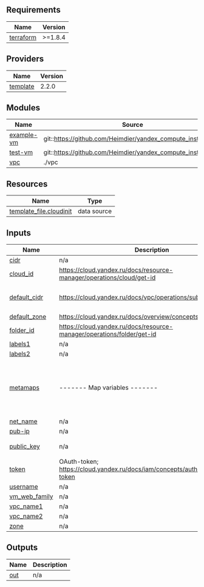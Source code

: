 ## Requirements

| Name | Version |
|------|---------|
| <a name="requirement_terraform"></a> [terraform](#requirement\_terraform) | >=1.8.4 |

## Providers

| Name | Version |
|------|---------|
| <a name="provider_template"></a> [template](#provider\_template) | 2.2.0 |

## Modules

| Name | Source | Version |
|------|--------|---------|
| <a name="module_example-vm"></a> [example-vm](#module\_example-vm) | git::https://github.com/Heimdier/yandex_compute_instance.git | main |
| <a name="module_test-vm"></a> [test-vm](#module\_test-vm) | git::https://github.com/Heimdier/yandex_compute_instance.git | main |
| <a name="module_vpc"></a> [vpc](#module\_vpc) | ./vpc | n/a |

## Resources

| Name | Type |
|------|------|
| [template_file.cloudinit](https://registry.terraform.io/providers/hashicorp/template/latest/docs/data-sources/file) | data source |

## Inputs

| Name | Description | Type | Default | Required |
|------|-------------|------|---------|:--------:|
| <a name="input_cidr"></a> [cidr](#input\_cidr) | n/a | `string` | `"10.0.3.0/24"` | no |
| <a name="input_cloud_id"></a> [cloud\_id](#input\_cloud\_id) | https://cloud.yandex.ru/docs/resource-manager/operations/cloud/get-id | `string` | n/a | yes |
| <a name="input_default_cidr"></a> [default\_cidr](#input\_default\_cidr) | https://cloud.yandex.ru/docs/vpc/operations/subnet-create | `list(string)` | <pre>[<br/>  "10.0.1.0/24"<br/>]</pre> | no |
| <a name="input_default_zone"></a> [default\_zone](#input\_default\_zone) | https://cloud.yandex.ru/docs/overview/concepts/geo-scope | `string` | `"ru-central1-a"` | no |
| <a name="input_folder_id"></a> [folder\_id](#input\_folder\_id) | https://cloud.yandex.ru/docs/resource-manager/operations/folder/get-id | `string` | n/a | yes |
| <a name="input_labels1"></a> [labels1](#input\_labels1) | n/a | `string` | `"marketing"` | no |
| <a name="input_labels2"></a> [labels2](#input\_labels2) | n/a | `string` | `"analitycs"` | no |
| <a name="input_metamaps"></a> [metamaps](#input\_metamaps) | ------- Map variables ------- | <pre>map(object({<br/>        serial = bool<br/>        ssh = string<br/>    }))</pre> | <pre>{<br/>  "meta": {<br/>    "serial": true,<br/>    "ssh": "ssh-ed25519 AAAAC3NzaC1lZDI1NTE5AAAAIKoBYtkaOTscrqxn5/GDjg2Q0rJ6wqRwyQ42aNseGYuL yan"<br/>  }<br/>}</pre> | no |
| <a name="input_net_name"></a> [net\_name](#input\_net\_name) | n/a | `string` | `"plov"` | no |
| <a name="input_pub-ip"></a> [pub-ip](#input\_pub-ip) | n/a | `bool` | `true` | no |
| <a name="input_public_key"></a> [public\_key](#input\_public\_key) | n/a | `string` | `"ssh-ed25519 AAAAC3NzaC1lZDI1NTE5AAAAIKoBYtkaOTscrqxn5/GDjg2Q0rJ6wqRwyQ42aNseGYuL yan"` | no |
| <a name="input_token"></a> [token](#input\_token) | OAuth-token; https://cloud.yandex.ru/docs/iam/concepts/authorization/oauth-token | `string` | n/a | yes |
| <a name="input_username"></a> [username](#input\_username) | n/a | `string` | `"ubuntu"` | no |
| <a name="input_vm_web_family"></a> [vm\_web\_family](#input\_vm\_web\_family) | n/a | `string` | `"ubuntu-2004-lts"` | no |
| <a name="input_vpc_name1"></a> [vpc\_name1](#input\_vpc\_name1) | n/a | `string` | `"develop"` | no |
| <a name="input_vpc_name2"></a> [vpc\_name2](#input\_vpc\_name2) | n/a | `string` | `"stage"` | no |
| <a name="input_zone"></a> [zone](#input\_zone) | n/a | `string` | `"ru-central1-a"` | no |

## Outputs

| Name | Description |
|------|-------------|
| <a name="output_out"></a> [out](#output\_out) | n/a |
